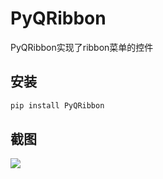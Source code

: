 # PyQRibbon

PyQRibbon实现了ribbon菜单的控件

## 安装

```bash
pip install PyQRibbon
```

## 截图

![](./screen/1.png)